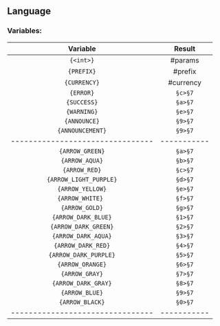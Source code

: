 ## Language

### Variables:
| Variable                       | Result    |
|:------------------------------:|:---------:|
| `{<int>}`                      | #params   |
| `{PREFIX}`                     | #prefix   |
| `{CURRENCY}`                   | #currency |
| `{ERROR}`                      | `§c>§7`   |
| `{SUCCESS}`                    | `§a>§7`   |
| `{WARNING}`                    | `§e>§7`   |
| `{ANNOUNCE}`                   | `§9>§7`   |
| `{ANNOUNCEMENT}`               | `§9>§7`   |
|--------------------------------|-----------|
| `{ARROW_GREEN}`                | `§a>§7`   |
| `{ARROW_AQUA}`                 | `§b>§7`   |
| `{ARROW_RED}`                  | `§c>§7`   |
| `{ARROW_LIGHT_PURPLE}`         | `§d>§7`   |
| `{ARROW_YELLOW}`               | `§e>§7`   |
| `{ARROW_WHITE} `               | `§f>§7`   |
| `{ARROW_GOLD}`                 | `§g>§7`   |
| `{ARROW_DARK_BLUE}`            | `§1>§7`   |
| `{ARROW_DARK_GREEN}`           | `§2>§7`   |
| `{ARROW_DARK_AQUA}`            | `§3>§7`   |
| `{ARROW_DARK_RED}`             | `§4>§7`   |
| `{ARROW_DARK_PURPLE}`          | `§5>§7`   |
| `{ARROW_ORANGE}`               | `§6>§7`   |
| `{ARROW_GRAY}`                 | `§7>§7`   |
| `{ARROW_DARK_GRAY}`            | `§8>§7`   |
| `{ARROW_BLUE}`                 | `§9>§7`   |
| `{ARROW_BLACK}`                | `§0>§7`   |
|--------------------------------|-----------|
